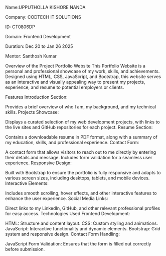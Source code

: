 Name:UPPUTHOLLA KISHORE NANDA

Company: CODTECH IT SOLUTIONS

ID: CT0806DP

Domain:  Frontend Development

Duration: Dec 20 to Jan 26 2025

Mentor: Santhosh Kumar

Overview of the Project 
Portfolio Website
This Portfolio Website is a personal and professional showcase of my work, skills, and achievements. Designed using HTML, CSS, JavaScript, and Bootstrap, this website serves as an interactive and visually appealing way to present my projects, experience, and resume to potential employers or clients.

Features
Introduction Section:

Provides a brief overview of who I am, my background, and my technical skills.
Projects Showcase:

Displays a curated selection of my web development projects, with links to the live sites and GitHub repositories for each project.
Resume Section:

Contains a downloadable resume in PDF format, along with a summary of my education, skills, and professional experience.
Contact Form:

A contact form that allows visitors to reach out to me directly by entering their details and message. Includes form validation for a seamless user experience.
Responsive Design:

Built with Bootstrap to ensure the portfolio is fully responsive and adapts to various screen sizes, including desktops, tablets, and mobile devices.
Interactive Elements:

Includes smooth scrolling, hover effects, and other interactive features to enhance the user experience.
Social Media Links:

Direct links to my LinkedIn, GitHub, and other relevant professional profiles for easy access.
Technologies Used
Frontend Development:

HTML: Structure and content layout.
CSS: Custom styling and animations.
JavaScript: Interactive functionality and dynamic elements.
Bootstrap: Grid system and responsive design.
Contact Form Handling:

JavaScript Form Validation: Ensures that the form is filled out correctly before submission.
